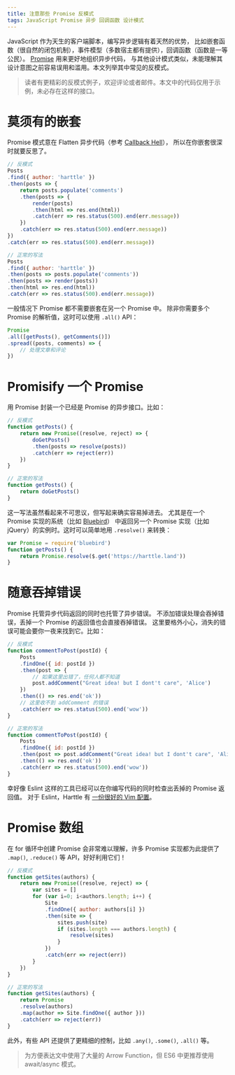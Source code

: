 ```yaml
---
title: 注意那些 Promise 反模式
tags: JavaScript Promise 异步 回调函数 设计模式
---
```


JavaScript 作为天生的客户端脚本，编写异步逻辑有着天然的优势，
比如嵌套函数（很自然的闭包机制），事件模型（多数宿主都有提供），回调函数（函数是一等公民）。
[Promise](/2016/08/10/promise.html) 用来更好地组织异步代码，
与其他设计模式类似，未能理解其设计意图之前容易误用和滥用。本文列举其中常见的反模式。

> 读者有更精彩的反模式例子，欢迎评论或者邮件。本文中的代码仅用于示例，未必存在这样的接口。

<!--more-->

# 莫须有的嵌套

Promise 模式意在 Flatten 异步代码（参考 [Callback Hell][callbackhell]），
所以在你嵌套很深时就要反思了。

```javascript
// 反模式
Posts
.find({ author: 'harttle' })
.then(posts => {
    return posts.populate('comments')
    .then(posts => {
        render(posts)
        .then(html => res.end(html))
        .catch(err => res.status(500).end(err.message))
    })
    .catch(err => res.status(500).end(err.message))
})
.catch(err => res.status(500).end(err.message))

// 正常的写法
Posts
.find({ author: 'harttle' })
.then(posts => posts.populate('comments'))
.then(posts => render(posts))
.then(html => res.end(html))
.catch(err => res.status(500).end(err.message))
```

一般情况下 Promise 都不需要嵌套在另一个 Promise 中。
除非你需要多个 Promise 的解析值，这时可以使用 `.all()` API：

```javascript
Promise
.all([getPosts(), getComments()])
.spread((posts, comments) => {
    // 处理文章和评论
})
```

# Promisify 一个 Promise

用 Promise 封装一个已经是 Promise 的异步接口。比如：

```javascript
// 反模式
function getPosts() {
    return new Promise((resolve, reject) => {
        doGetPosts()
        .then(posts => resolve(posts))
        .catch(err => reject(err))
    })
}

// 正常的写法
function getPosts() {
    return doGetPosts()
}
```

这一写法虽然看起来不可思议，但写起来确实容易掉进去。
尤其是在一个 Promise 实现的系统（比如 [Bluebird][bluebird]）
中返回另一个 Promise 实现（比如 jQuery）的实例时。这时可以简单地用 `.resolve()` 来转换：

```javascript
var Promise = require('bluebird')
function getPosts() {
    return Promise.resolve($.get('https://harttle.land'))
}
```

# 随意吞掉错误

Promise 托管异步代码返回的同时也托管了异步错误。
不添加错误处理会吞掉错误，丢掉一个 Promise 的返回值也会直接吞掉错误。
这里要格外小心，消失的错误可能会要你一夜来找到它。比如：

```javascript
// 反模式
function commentToPost(postId) {
    Posts
    .findOne({ id: postId })
    .then(post => {
        // 如果这里出错了，任何人都不知道
        post.addComment("Great idea! but I dont't care", 'Alice')
    })
    .then(() => res.end('ok'))
    // 这里收不到 addComment 的错误
    .catch(err => res.status(500).end('wow'))
}

// 正常的写法
function commentToPost(postId) {
    Posts
    .findOne({ id: postId })
    .then(post => post.addComment("Great idea! but I dont't care", 'Alice'))
    .then(() => res.end('ok'))
    .catch(err => res.status(500).end('wow'))
}
```

幸好像 Eslint 这样的工具已经可以在你编写代码的同时检查出丢掉的 Promise 返回值。
对于 Eslint，Harttle 有 [一份很好的 Vim 配置][eslint-vim]。

# Promise 数组

在 for 循环中创建 Promise 会非常难以理解，许多 Promise 实现都为此提供了
`.map()`, `.reduce()` 等 API，好好利用它们！

```javascript
// 反模式
function getSites(authors) {
    return new Promise((resolve, reject) => {
        var sites = []
        for (var i=0; i<authors.length; i++) {
            Site
            .findOne({ author: authors[i] })
            .then(site => {
                sites.push(site)
                if (sites.length === authors.length) {
                    resolve(sites)
                }
            })
            .catch(err => reject(err))
        }
    })
}

// 正常的写法
function getSites(authors) {
    return Promise
    .resolve(authors)
    .map(author => Site.findOne({ author }))
    .catch(err => reject(err))
}
```

此外，有些 API 还提供了更精细的控制，比如 `.any()`, `.some()`, `.all()` 等。

> 为方便表达文中使用了大量的 Arrow Function，但 ES6 中更推荐使用 await/async 模式。

[bluebird]: https://www.npmjs.com/package/bluebird
[callbackhell]: http://callbackhell.com/
[eslint-vim]: /2017/03/12/vim-eslint.html
